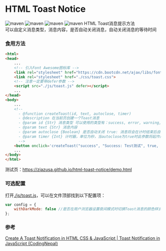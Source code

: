 # HTML Toast Notice
![maven](https://img.shields.io/badge/HTML-red)
![maven](https://img.shields.io/badge/JavaScript-yellow)
![maven](https://img.shields.io/badge/CSS-blue)
![maven](https://img.shields.io/badge/Toast-green)
HTML Toast消息提示方法<br>
可以自定义消息类型，消息内容，是否自动关闭消息，自动关闭消息的等待时间<br>
### 食用方法
```HTML
<html>
<head>
    ...
    <!-- 引入Font Awesome图标库 -->
    <link rel="stylesheet" href="https://cdn.bootcdn.net/ajax/libs/font-awesome/6.2.1/css/all.min.css">
    <link rel="stylesheet" href="./css/toast.css">
    <!-- 注意一定要带defer参数 -->
    <script src="./js/toast.js" defer></script>
    ...
</head>
<body>
    ...
    <!--
      - @function createToast(id, text, autoclose, timer)
      - @description 在当前页创建一个Toast消息
      - @param id {Str} 消息类型 可以使用的类型有：success, error, warning, info
      - @param text {Str} 消息内容
      - @param autoclose {Boolean} 是否自动关闭 true: 消息将会在计时结束后自动关闭  false: 消息将会一直显示直至用户手动关闭 此参数默认为false
      - @param timer {Int} 计时器，单位为秒，当autoclose为true时此参数将起作用 此参数默认为5秒
      -->
    <button onclick='createToast("success", "Success: Test测试", true, 5)'>创建消息</button>
    ...
</body>
</html>
```
测试页：https://ziazusa.github.io/html-toast-notice/demo.html<br>
### 可选配置
打开[./js/toast.js](https://github.com/ZiAzusa/html-toast-notice/blob/main/js/toast.js)，可以在文件顶部找到以下配置项：
```JavaScript
var config = {
    withDarkMode: false //是否在用户浏览器设置夜间模式时切换Toast消息的颜色样式，true: 切换(黑底白字) false: 不切换
};
```
### 参考
[Create A Toast Notification in HTML CSS & JavaScript | Toast Notification in JavaScript (CodingNepal)](https://www.youtube.com/watch?v=BaakzvsR4UU)
